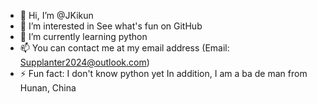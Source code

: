 - 👋 Hi, I’m @JKikun
- 👀 I’m interested in See what's fun on GitHub
- 🌱 I’m currently learning python
- 📫 You can contact me at my email address (Email: Supplanter2024@outlook.com)
- ⚡ Fun fact: I don't know python yet
In addition, I am a ba de man from Hunan, China
<!---
JKikun/JKikun is a ✨ special ✨ repository because its `README.md` (this file) appears on your GitHub profile.
You can click the Preview link to take a look at your changes.
--->
